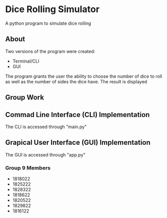 # Dice Rolling Simulator
A python program to simulate dice rolling

## About
Two versions of the program were created:
- Terminal/CLI
- GUI

The program grants the user the ability to choose the number of dice to roll as well as the number of sides the dice have.
The result is displayed

## Group Work


## Commad Line Interface (CLI) Implementation

The CLI is accessed through "main.py"

## Grapical User Interface (GUI) Implementation

The GUI is accessed through "app.py"

### Group 9 Members

- 1818022
- 1825222
- 1828322
- 1818622
- 1820522
- 1829822
- 1816122
